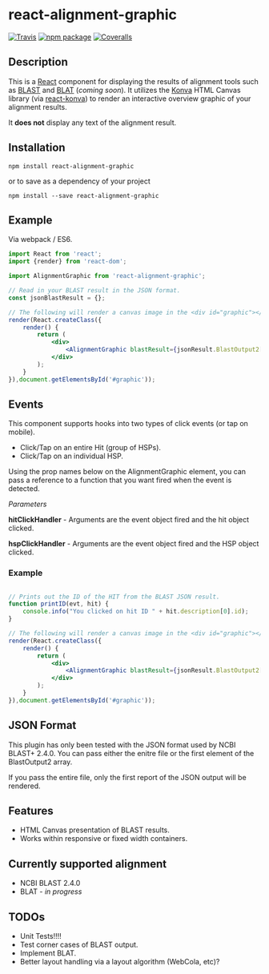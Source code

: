 # react-alignment-graphic

[![Travis][build-badge]][build]
[![npm package][npm-badge]][npm]
[![Coveralls][coveralls-badge]][coveralls]

## Description

This is a [React](http://facebook.github.io/react/) component for displaying the results of alignment tools such
as [BLAST](http://blast.ncbi.nlm.nih.gov/Blast.cgi) and [BLAT](http://genome.ucsc.edu/cgi-bin/hgBlat) (*coming soon*).
It utilizes the [Konva](https://konvajs.github.io/) HTML Canvas library (via [react-konva](https://github.com/lavrton/react-konva))
to render an interactive overview graphic of your alignment results.

It **does not** display any text of the alignment result.

## Installation

```
npm install react-alignment-graphic
```
or to save as a dependency of your project
```
npm install --save react-alignment-graphic
```

## Example

Via webpack / ES6.

```jsx
import React from 'react';
import {render} from 'react-dom';

import AlignmentGraphic from 'react-alignment-graphic';

// Read in your BLAST result in the JSON format.
const jsonBlastResult = {};

// The following will render a canvas image in the <div id="graphic"></div> element.
render(React.createClass({
    render() {
        return (
            <div>
                <AlignmentGraphic blastResult={jsonResult.BlastOutput2[0]} />
            </div>
        );
    }
}),document.getElementsById('#graphic'));
```
## Events

This component supports hooks into two types of click events (or tap on mobile).

* Click/Tap on an entire Hit (group of HSPs).
* Click/Tap on an individual HSP.

Using the prop names below on the AlignmentGraphic element, you can pass a
reference to a function that you want fired when the event is detected.

*Parameters*

**hitClickHandler** - Arguments are the event object fired and the hit object clicked.

**hspClickHandler** - Arguments are the event object fired and the HSP object clicked.

### Example

```jsx

// Prints out the ID of the HIT from the BLAST JSON result.
function printID(evt, hit) {
    console.info("You clicked on hit ID " + hit.description[0].id);
}

// The following will render a canvas image in the <div id="graphic"></div> element.
render(React.createClass({
    render() {
        return (
            <div>
                <AlignmentGraphic blastResult={jsonResult.BlastOutput2[0]} hitClickHandler={printID}/>
            </div>
        );
    }
}),document.getElementsById('#graphic'));

```
## JSON Format

This plugin has only been tested with the JSON format used by NCBI BLAST+ 2.4.0.
You can pass either the enitre file or the first element of the BlastOutput2 array.

If you pass the entire file, only the first report of the JSON output will be rendered.

## Features

* HTML Canvas presentation of BLAST results.
* Works within responsive or fixed width containers.

## Currently supported alignment 

* NCBI BLAST 2.4.0
* BLAT - *in progress*

## TODOs

* Unit Tests!!!!
* Test corner cases of BLAST output.
* Implement BLAT.
* Better layout handling via a layout algorithm (WebCola, etc)?

[build-badge]: https://img.shields.io/travis/user/repo/master.png?style=flat-square
[build]: https://travis-ci.org/user/repo

[npm-badge]: https://img.shields.io/npm/v/npm-package.png?style=flat-square
[npm]: https://www.npmjs.org/package/npm-package

[coveralls-badge]: https://img.shields.io/coveralls/user/repo/master.png?style=flat-square
[coveralls]: https://coveralls.io/github/user/repo
